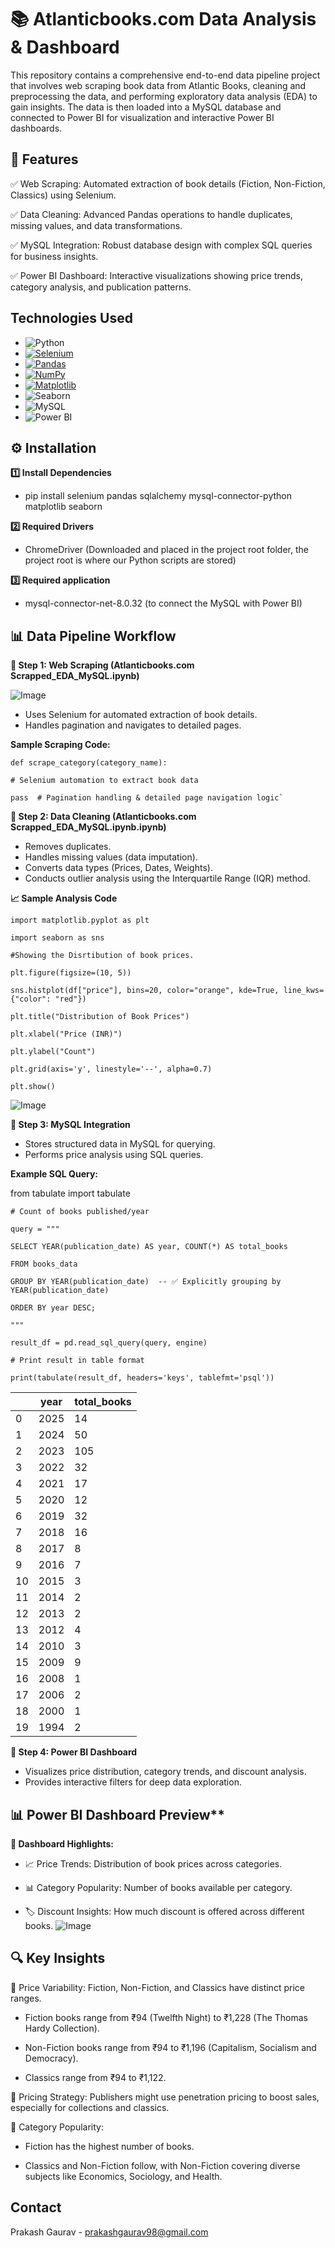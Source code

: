 # 📚 Atlanticbooks.com Data Analysis & Dashboard
This repository contains a comprehensive end-to-end data pipeline project that involves web scraping book data from Atlantic Books, cleaning and preprocessing the data, and performing exploratory data analysis (EDA) to gain insights. The data is then loaded into a MySQL database and connected to Power BI for visualization and interactive Power BI dashboards.



## 🚀 Features

✅ Web Scraping: Automated extraction of book details (Fiction, Non-Fiction, Classics) using Selenium.

✅ Data Cleaning: Advanced Pandas operations to handle duplicates, missing values, and data transformations.

✅ MySQL Integration: Robust database design with complex SQL queries for business insights.

✅ Power BI Dashboard: Interactive visualizations showing price trends, category analysis, and publication patterns.

## Technologies Used

* ![Python](https://img.shields.io/badge/Python-3.8%2B-blue)
* [![Selenium](https://img.shields.io/badge/Selenium-43B02A?logo=selenium&logoColor=fff)](#)
* [![Pandas](https://img.shields.io/badge/Pandas-150458?logo=pandas&logoColor=fff)](#) 
* [![NumPy](https://img.shields.io/badge/NumPy-4DABCF?logo=numpy&logoColor=fff)](#)
* [![Matplotlib](https://custom-icon-badges.demolab.com/badge/Matplotlib-71D291?logo=matplotlib&logoColor=fff)](#)
* ![Seaborn](https://img.shields.io/badge/Seaborn-0.13.2-blue.svg)
* ![MySQL](https://img.shields.io/badge/MySQL-005C84?style=for-the-badge&logo=mysql&logoColor=white)
* ![Power BI](https://img.shields.io/badge/PowerBI-F2C811?style=for-the-badge&logo=Power%20BI&logoColor=white)

## ⚙️ Installation

**1️⃣ Install Dependencies**

* pip install selenium pandas sqlalchemy mysql-connector-python matplotlib seaborn

**2️⃣ Required Drivers**

* ChromeDriver (Downloaded and placed in the project root folder, the project root is where our Python scripts are stored)

**3️⃣ Required application**

* mysql-connector-net-8.0.32 (to connect the MySQL with Power BI)

## 📊 Data Pipeline Workflow

**🔹 Step 1: Web Scraping (Atlanticbooks.com Scrapped_EDA_MySQL.ipynb)**

![Image](https://github.com/user-attachments/assets/444187d7-ea37-449d-bd72-e136d9f98647)
* Uses Selenium for automated extraction of book details.
* Handles pagination and navigates to detailed pages.

**Sample Scraping Code:**

`def scrape_category(category_name):`

    # Selenium automation to extract book data

    pass  # Pagination handling & detailed page navigation logic`

**🔹 Step 2: Data Cleaning (Atlanticbooks.com Scrapped_EDA_MySQL.ipynb.ipynb)**

* Removes duplicates.
* Handles missing values (data imputation).
* Converts data types (Prices, Dates, Weights).
* Conducts outlier analysis using the Interquartile Range (IQR) method.

**📈 Sample Analysis Code**

`import matplotlib.pyplot as plt`

`import seaborn as sns`

`#Showing the Disrtibution of book prices.`

`plt.figure(figsize=(10, 5))`

`sns.histplot(df["price"], bins=20, color="orange", kde=True, line_kws={"color": "red"})`

`plt.title("Distribution of Book Prices")`

`plt.xlabel("Price (INR)")`

`plt.ylabel("Count")`

`plt.grid(axis='y', linestyle='--', alpha=0.7)`

`plt.show()`

![Image](https://github.com/user-attachments/assets/3fcb611e-3a5a-41cd-94c2-1496370fea1d)

**🔹 Step 3: MySQL Integration**

* Stores structured data in MySQL for querying.
* Performs price analysis using SQL queries.

**Example SQL Query:**

from tabulate import tabulate

`# Count of books published/year`

`query = """`

`SELECT YEAR(publication_date) AS year, COUNT(*) AS total_books`

`FROM books_data`

`GROUP BY YEAR(publication_date)  -- ✅ Explicitly grouping by YEAR(publication_date)`

`ORDER BY year DESC;`

`"""`

`result_df = pd.read_sql_query(query, engine)`

`# Print result in table format`

`print(tabulate(result_df, headers='keys', tablefmt='psql'))`

|    | year | total_books |
|----|------|--------------|
|  0 | 2025 |           14 |
|  1 | 2024 |           50 |
|  2 | 2023 |          105 |
|  3 | 2022 |           32 |
|  4 | 2021 |           17 |
|  5 | 2020 |           12 |
|  6 | 2019 |           32 |
|  7 | 2018 |           16 |
|  8 | 2017 |            8 |
|  9 | 2016 |            7 |
| 10 | 2015 |            3 |
| 11 | 2014 |            2 |
| 12 | 2013 |            2 |
| 13 | 2012 |            4 |
| 14 | 2010 |            3 |
| 15 | 2009 |            9 |
| 16 | 2008 |            1 |
| 17 | 2006 |            2 |
| 18 | 2000 |            1 |
| 19 | 1994 |            2 |

**🔹 Step 4: Power BI Dashboard**
* Visualizes price distribution, category trends, and discount analysis.
* Provides interactive filters for deep data exploration.

## 📊 Power BI Dashboard Preview**

**🚀 Dashboard Highlights:**

* 📈 Price Trends: Distribution of book prices across categories.

* 📊 Category Popularity: Number of books available per category.

* 🏷 Discount Insights: How much discount is offered across different books.
![Image](https://github.com/user-attachments/assets/5c18ab32-b247-4d10-89b9-00e8a59facd3)

## 🔍 Key Insights

📌 Price Variability: Fiction, Non-Fiction, and Classics have distinct price ranges.

* Fiction books range from ₹94 (Twelfth Night) to ₹1,228 (The Thomas Hardy Collection).

* Non-Fiction books range from ₹94 to ₹1,196 (Capitalism, Socialism and Democracy).

* Classics range from ₹94 to ₹1,122.

📌 Pricing Strategy: Publishers might use penetration pricing to boost sales, especially for collections and classics.

📌 Category Popularity:

* Fiction has the highest number of books.

* Classics and Non-Fiction follow, with Non-Fiction covering diverse subjects like Economics, Sociology, and Health.

## Contact

Prakash Gaurav - [prakashgaurav98@gmail.com](mailto:prakashgaurav98@gmail.com)


